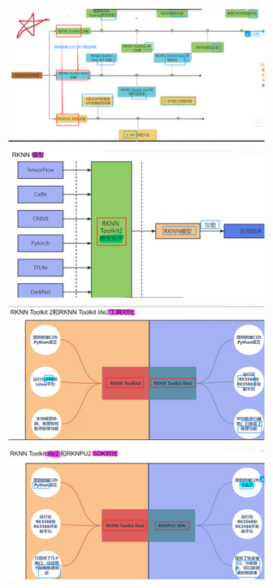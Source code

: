 ![RK3568（linux学习）/rk3568芯片开发/人工智能开发（未）/assets/框架图/file-20250810171707636.png](assets/框架图/file-20250810171707636.png)

![RK3568（linux学习）/rk3568芯片开发/人工智能开发（未）/assets/框架图/file-20250810171707774.png](assets/框架图/file-20250810171707774.png)


![RK3568（linux学习）/rk3568芯片开发/人工智能开发（未）/assets/框架图/file-20250810171707885.png](assets/框架图/file-20250810171707885.png)

![RK3568（linux学习）/rk3568芯片开发/人工智能开发（未）/assets/框架图/file-20250810171708031.png](assets/框架图/file-20250810171708031.png)
